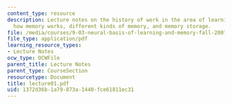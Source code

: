 ```yaml
---
content_type: resource
description: Lecture notes on the history of work in the area of learning and memory,
  how memory works, different kinds of memory, and memory storage.
file: /media/courses/9-03-neural-basis-of-learning-and-memory-fall-2007/1372d36b1a79873a1440fce61811ec31_lecture01.pdf
file_type: application/pdf
learning_resource_types:
- Lecture Notes
ocw_type: OCWFile
parent_title: Lecture Notes
parent_type: CourseSection
resourcetype: Document
title: lecture01.pdf
uid: 1372d36b-1a79-873a-1440-fce61811ec31
---
```

